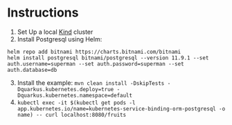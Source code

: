 # Instructions

1. Set Up a local [Kind](https://kind.sigs.k8s.io/docs/user/quick-start/) cluster
2. Install Postgresql using Helm: 

```
helm repo add bitnami https://charts.bitnami.com/bitnami
helm install postgresql bitnami/postgresql --version 11.9.1 --set auth.username=superman --set auth.password=superman --set auth.database=db
```

3. Install the example: `mvn clean install -DskipTests -Dquarkus.kubernetes.deploy=true -Dquarkus.kubernetes.namespace=default`
4. `kubectl exec -it $(kubectl get pods -l app.kubernetes.io/name=kubernetes-service-binding-orm-postgresql -o name) -- curl localhost:8080/fruits`